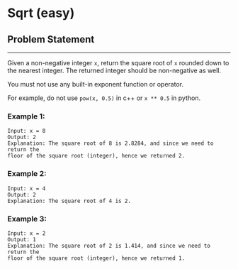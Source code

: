 # Sqrt (easy)

## Problem Statement

---

Given a non-negative integer `x`, return the square root of `x` rounded down to
the nearest integer. The returned integer should be non-negative as well.

You must not use any built-in exponent function or operator.

For example, do not use `pow(x, 0.5)` in c++ or `x ** 0.5` in python.

### Example 1:

```
Input: x = 8
Output: 2
Explanation: The square root of 8 is 2.8284, and since we need to return the
floor of the square root (integer), hence we returned 2.
```

### Example 2:

```
Input: x = 4
Output: 2
Explanation: The square root of 4 is 2.
```

### Example 3:

```
Input: x = 2
Output: 1
Explanation: The square root of 2 is 1.414, and since we need to return the
floor of the square root (integer), hence we returned 1.
```
